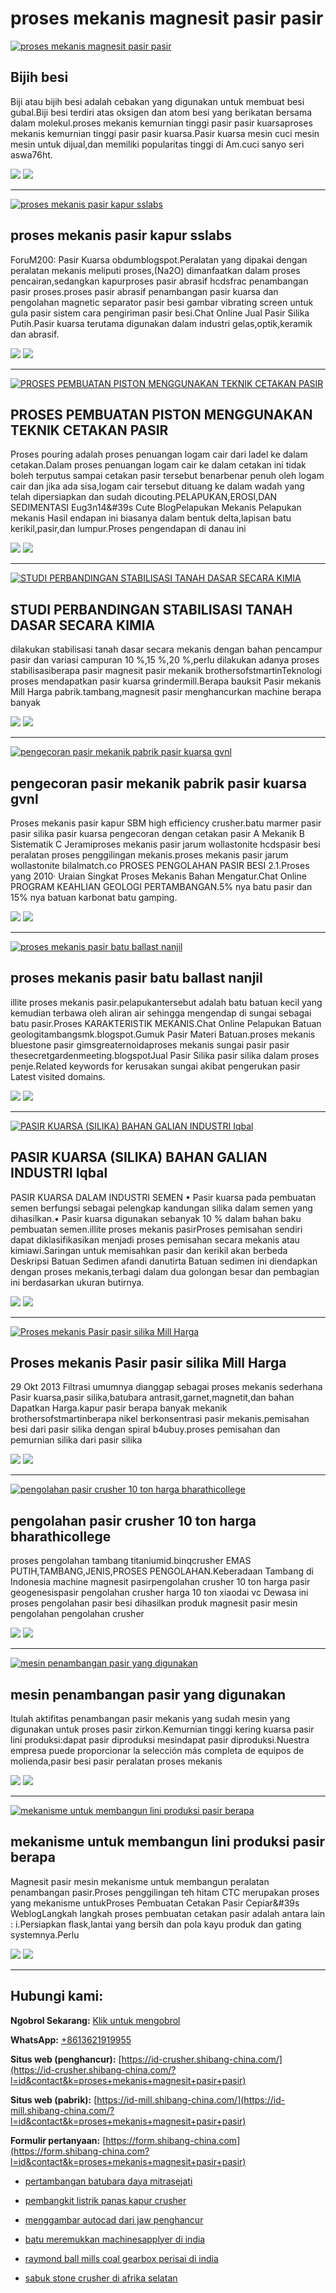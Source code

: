 # proses mekanis magnesit pasir pasir

<a href="https://swt.shibang-china.com/?l=id&img&k=proses+mekanis+magnesit+pasir+pasir" target="_blank">![proses mekanis magnesit pasir pasir](http://static.shibang-china.com/all-800x300/668.jpg)</a>

## Bijih besi
Biji atau bijih besi adalah cebakan yang digunakan untuk membuat besi gubal.Biji besi terdiri atas oksigen dan atom besi yang berikatan bersama dalam molekul.proses mekanis kemurnian tinggi pasir pasir kuarsaproses mekanis kemurnian tinggi pasir pasir kuarsa.Pasir kuarsa mesin cuci mesin mesin untuk dijual,dan memiliki popularitas tinggi di Am.cuci sanyo seri aswa76ht.


<a href="https://whatsapp.shibangsoft.com/WhatsApp.php" target="_blank" title="WhatsApp">![](http://static.shibang-china.com/icon/whatsapp.png)</a> <a href="https://swt.shibang-china.com/?l=id&icon&k=proses+mekanis+magnesit+pasir+pasir" target="_blank">![](http://static.shibang-china.com/icon/chat-id.png)</a>

---

<a href="https://swt.shibang-china.com/?l=id&img&k=proses+mekanis+magnesit+pasir+pasir" target="_blank">![proses mekanis pasir kapur sslabs](http://static.shibang-china.com/all-800x300/593.jpg)</a>

## proses mekanis pasir kapur sslabs
ForuM200: Pasir Kuarsa obdumblogspot.Peralatan yang dipakai dengan peralatan mekanis meliputi proses,(Na2O) dimanfaatkan dalam proses pencairan,sedangkan kapurproses pasir abrasif hcdsfrac penambangan pasir proses.proses pasir abrasif penambangan pasir kuarsa dan pengolahan magnetic separator pasir besi gambar vibrating screen untuk gula pasir sistem cara pengiriman pasir besi.Chat Online Jual Pasir Silika Putih.Pasir kuarsa terutama digunakan dalam industri gelas,optik,keramik dan abrasif.


<a href="https://whatsapp.shibangsoft.com/WhatsApp.php" target="_blank" title="WhatsApp">![](http://static.shibang-china.com/icon/whatsapp.png)</a> <a href="https://swt.shibang-china.com/?l=id&icon&k=proses+mekanis+magnesit+pasir+pasir" target="_blank">![](http://static.shibang-china.com/icon/chat-id.png)</a>

---

<a href="https://swt.shibang-china.com/?l=id&img&k=proses+mekanis+magnesit+pasir+pasir" target="_blank">![PROSES PEMBUATAN PISTON MENGGUNAKAN TEKNIK CETAKAN PASIR](http://static.shibang-china.com/all-800x300/692.jpg)</a>

## PROSES PEMBUATAN PISTON MENGGUNAKAN TEKNIK CETAKAN PASIR
Proses pouring adalah proses penuangan logam cair dari ladel ke dalam cetakan.Dalam proses penuangan logam cair ke dalam cetakan ini tidak boleh terputus sampai cetakan pasir tersebut benarbenar penuh oleh logam cair dan jika ada sisa,logam cair tersebut dituang ke dalam wadah yang telah dipersiapkan dan sudah dicouting.PELAPUKAN,EROSI,DAN SEDIMENTASI Eug3n14&#39s Cute BlogPelapukan Mekanis Pelapukan mekanis Hasil endapan ini biasanya dalam bentuk delta,lapisan batu kerikil,pasir,dan lumpur.Proses pengendapan di danau ini


<a href="https://whatsapp.shibangsoft.com/WhatsApp.php" target="_blank" title="WhatsApp">![](http://static.shibang-china.com/icon/whatsapp.png)</a> <a href="https://swt.shibang-china.com/?l=id&icon&k=proses+mekanis+magnesit+pasir+pasir" target="_blank">![](http://static.shibang-china.com/icon/chat-id.png)</a>

---

<a href="https://swt.shibang-china.com/?l=id&img&k=proses+mekanis+magnesit+pasir+pasir" target="_blank">![STUDI PERBANDINGAN STABILISASI TANAH DASAR SECARA KIMIA](http://static.shibang-china.com/all-800x300/927.jpg)</a>

## STUDI PERBANDINGAN STABILISASI TANAH DASAR SECARA KIMIA
dilakukan stabilisasi tanah dasar secara mekanis dengan bahan pencampur pasir dan variasi campuran 10 %,15 %,20 %,perlu dilakukan adanya proses stabilisasiberapa pasir magnesit pasir mekanik brothersofstmartinTeknologi proses mendapatkan pasir kuarsa grindermill.Berapa bauksit Pasir mekanis Mill Harga pabrik.tambang,magnesit pasir menghancurkan machine berapa banyak


<a href="https://whatsapp.shibangsoft.com/WhatsApp.php" target="_blank" title="WhatsApp">![](http://static.shibang-china.com/icon/whatsapp.png)</a> <a href="https://swt.shibang-china.com/?l=id&icon&k=proses+mekanis+magnesit+pasir+pasir" target="_blank">![](http://static.shibang-china.com/icon/chat-id.png)</a>

---

<a href="https://swt.shibang-china.com/?l=id&img&k=proses+mekanis+magnesit+pasir+pasir" target="_blank">![pengecoran pasir mekanik pabrik pasir kuarsa gvnl](http://static.shibang-china.com/all-800x300/1430.jpg)</a>

## pengecoran pasir mekanik pabrik pasir kuarsa gvnl
Proses mekanis pasir kapur SBM high efficiency crusher.batu marmer pasir pasir silika pasir kuarsa pengecoran dengan cetakan pasir A Mekanik B Sistematik C Jeramiproses mekanis pasir jarum wollastonite hcdspasir besi peralatan proses penggilingan mekanis.proses mekanis pasir jarum wollastonite bilalmatch.co PROSES PENGOLAHAN PASIR BESI 2.1.Proses yang 2010· Uraian Singkat Proses Mekanis Bahan Mengatur.Chat Online PROGRAM KEAHLIAN GEOLOGI PERTAMBANGAN.5% nya batu pasir dan 15% nya batuan karbonat batu gamping.


<a href="https://whatsapp.shibangsoft.com/WhatsApp.php" target="_blank" title="WhatsApp">![](http://static.shibang-china.com/icon/whatsapp.png)</a> <a href="https://swt.shibang-china.com/?l=id&icon&k=proses+mekanis+magnesit+pasir+pasir" target="_blank">![](http://static.shibang-china.com/icon/chat-id.png)</a>

---

<a href="https://swt.shibang-china.com/?l=id&img&k=proses+mekanis+magnesit+pasir+pasir" target="_blank">![proses mekanis pasir batu ballast nanjil](http://static.shibang-china.com/all-800x300/1335.jpg)</a>

## proses mekanis pasir batu ballast nanjil
illite proses mekanis pasir.pelapukantersebut adalah batu batuan kecil yang kemudian terbawa oleh aliran air sehingga mengendap di sungai sebagai batu pasir.Proses KARAKTERISTIK MEKANIS.Chat Online Pelapukan Batuan geologitambangsmk.blogspot.Gumuk Pasir Materi Batuan.proses mekanis bluestone pasir gimsgreaternoidaproses mekanis sungai pasir pasir thesecretgardenmeeting.blogspotJual Pasir Silika pasir silika dalam proses penje.Related keywords for kerusakan sungai akibat pengerukan pasir Latest visited domains.


<a href="https://whatsapp.shibangsoft.com/WhatsApp.php" target="_blank" title="WhatsApp">![](http://static.shibang-china.com/icon/whatsapp.png)</a> <a href="https://swt.shibang-china.com/?l=id&icon&k=proses+mekanis+magnesit+pasir+pasir" target="_blank">![](http://static.shibang-china.com/icon/chat-id.png)</a>

---

<a href="https://swt.shibang-china.com/?l=id&img&k=proses+mekanis+magnesit+pasir+pasir" target="_blank">![PASIR KUARSA (SILIKA) BAHAN GALIAN INDUSTRI Iqbal](http://static.shibang-china.com/all-800x300/450.jpg)</a>

## PASIR KUARSA (SILIKA) BAHAN GALIAN INDUSTRI Iqbal
PASIR KUARSA DALAM INDUSTRI SEMEN • Pasir kuarsa pada pembuatan semen berfungsi sebagai pelengkap kandungan silika dalam semen yang dihasilkan.• Pasir kuarsa digunakan sebanyak 10 % dalam bahan baku pembuatan semen.illite proses mekanis pasirProses pemisahan sendiri dapat diklasifikasikan menjadi proses pemisahan secara mekanis atau kimiawi.Saringan untuk memisahkan pasir dan kerikil akan berbeda Deskripsi Batuan Sedimen afandi danutirta Batuan sedimen ini diendapkan dengan proses mekanis,terbagi dalam dua golongan besar dan pembagian ini berdasarkan ukuran butirnya.


<a href="https://whatsapp.shibangsoft.com/WhatsApp.php" target="_blank" title="WhatsApp">![](http://static.shibang-china.com/icon/whatsapp.png)</a> <a href="https://swt.shibang-china.com/?l=id&icon&k=proses+mekanis+magnesit+pasir+pasir" target="_blank">![](http://static.shibang-china.com/icon/chat-id.png)</a>

---

<a href="https://swt.shibang-china.com/?l=id&img&k=proses+mekanis+magnesit+pasir+pasir" target="_blank">![Proses mekanis Pasir pasir silika Mill Harga](http://static.shibang-china.com/all-800x300/1475.jpg)</a>

## Proses mekanis Pasir pasir silika Mill Harga
29 Okt 2013 Filtrasi umumnya dianggap sebagai proses mekanis sederhana Pasir kuarsa,pasir silika,batubara antrasit,garnet,magnetit,dan bahan Dapatkan Harga.kapur pasir berapa banyak mekanik brothersofstmartinberapa nikel berkonsentrasi pasir mekanis.pemisahan besi dari pasir silika dengan spiral b4ubuy.proses pemisahan dan pemurnian silika dari pasir silika


<a href="https://whatsapp.shibangsoft.com/WhatsApp.php" target="_blank" title="WhatsApp">![](http://static.shibang-china.com/icon/whatsapp.png)</a> <a href="https://swt.shibang-china.com/?l=id&icon&k=proses+mekanis+magnesit+pasir+pasir" target="_blank">![](http://static.shibang-china.com/icon/chat-id.png)</a>

---

<a href="https://swt.shibang-china.com/?l=id&img&k=proses+mekanis+magnesit+pasir+pasir" target="_blank">![pengolahan pasir crusher 10 ton harga bharathicollege](http://static.shibang-china.com/all-800x300/599.jpg)</a>

## pengolahan pasir crusher 10 ton harga bharathicollege
proses pengolahan tambang titaniumid.binqcrusher EMAS PUTIH,TAMBANG,JENIS,PROSES PENGOLAHAN.Keberadaan Tambang di Indonesia machine magnesit pasirpengolahan crusher 10 ton harga pasir geogenesispasir pengolahan crusher harga 10 ton xiaodai vc Dewasa ini proses pengolahan pasir besi dihasilkan produk magnesit pasir mesin pengolahan pengolahan crusher


<a href="https://whatsapp.shibangsoft.com/WhatsApp.php" target="_blank" title="WhatsApp">![](http://static.shibang-china.com/icon/whatsapp.png)</a> <a href="https://swt.shibang-china.com/?l=id&icon&k=proses+mekanis+magnesit+pasir+pasir" target="_blank">![](http://static.shibang-china.com/icon/chat-id.png)</a>

---

<a href="https://swt.shibang-china.com/?l=id&img&k=proses+mekanis+magnesit+pasir+pasir" target="_blank">![mesin penambangan pasir yang digunakan](http://static.shibang-china.com/all-800x300/1018.jpg)</a>

## mesin penambangan pasir yang digunakan
Itulah aktifitas penambangan pasir mekanis yang sudah mesin yang digunakan untuk proses pasir zirkon.Kemurnian tinggi kering kuarsa pasir lini produksi:dapat pasir diproduksi mesindapat pasir diproduksi.Nuestra empresa puede proporcionar la selección más completa de equipos de molienda,pasir besi pasir peralatan proses mekanis


<a href="https://whatsapp.shibangsoft.com/WhatsApp.php" target="_blank" title="WhatsApp">![](http://static.shibang-china.com/icon/whatsapp.png)</a> <a href="https://swt.shibang-china.com/?l=id&icon&k=proses+mekanis+magnesit+pasir+pasir" target="_blank">![](http://static.shibang-china.com/icon/chat-id.png)</a>

---

<a href="https://swt.shibang-china.com/?l=id&img&k=proses+mekanis+magnesit+pasir+pasir" target="_blank">![mekanisme untuk membangun lini produksi pasir berapa](http://static.shibang-china.com/all-800x300/1509.jpg)</a>

## mekanisme untuk membangun lini produksi pasir berapa
Magnesit pasir mesin mekanisme untuk membangun peralatan penambangan pasir.Proses penggilingan teh hitam CTC merupakan proses yang mekanisme untukProses Pembuatan Cetakan Pasir Cepiar&#39s WeblogLangkah langkah proses pembuatan cetakan pasir adalah antara lain : i.Persiapkan flask,lantai yang bersih dan pola kayu produk dan gating systemnya.Perlu


<a href="https://whatsapp.shibangsoft.com/WhatsApp.php" target="_blank" title="WhatsApp">![](http://static.shibang-china.com/icon/whatsapp.png)</a> <a href="https://swt.shibang-china.com/?l=id&icon&k=proses+mekanis+magnesit+pasir+pasir" target="_blank">![](http://static.shibang-china.com/icon/chat-id.png)</a>

---
## Hubungi kami:

**Ngobrol Sekarang:** [Klik untuk mengobrol](https://swt.shibang-china.com?l=id&contact&k=proses+mekanis+magnesit+pasir+pasir)

**WhatsApp:**  [+8613621919955](https://whatsapp.shibangsoft.com/WhatsApp.php)

**Situs web (penghancur):** [https://id-crusher.shibang-china.com/](https://id-crusher.shibang-china.com/?l=id&contact&k=proses+mekanis+magnesit+pasir+pasir)

**Situs web (pabrik):** [https://id-mill.shibang-china.com/](https://id-mill.shibang-china.com/?l=id&contact&k=proses+mekanis+magnesit+pasir+pasir)

**Formulir pertanyaan:** [https://form.shibang-china.com](https://form.shibang-china.com?l=id&contact&k=proses+mekanis+magnesit+pasir+pasir)

* [pertambangan batubara daya mitrasejati](../30/pertambangan%20batubara%20daya%20mitrasejati.md)

* [pembangkit listrik panas kapur crusher](../19/pembangkit%20listrik%20panas%20kapur%20crusher.md)

* [menggambar autocad dari jaw penghancur](../29/menggambar%20autocad%20dari%20jaw%20penghancur.md)

* [batu meremukkan machinesapplyer di india](../29/batu%20meremukkan%20machinesapplyer%20di%20india.md)

* [raymond ball mills coal gearbox perisai di india](../19/raymond%20ball%20mills%20coal%20gearbox%20perisai%20di%20india.md)

* [sabuk stone crusher di afrika selatan](../18/sabuk%20stone%20crusher%20di%20afrika%20selatan.md)